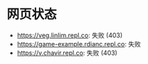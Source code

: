 # 网页状态
- https://veg.linlim.repl.co: 失败 (403)
- https://game-example.rdianc.repl.co: 失败
- https://v.chavir.repl.co: 失败 (403)
